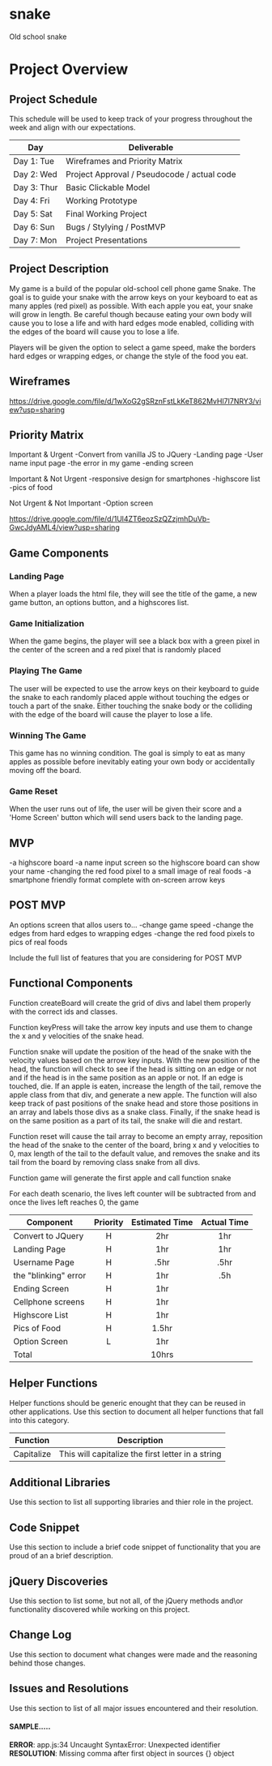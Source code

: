 # snake
Old school snake

# Project Overview

## Project Schedule

This schedule will be used to keep track of your progress throughout the week and align with our expectations.  

|  Day | Deliverable | 
|---|---| 
|Day 1: Tue| Wireframes and Priority Matrix|
|Day 2: Wed| Project Approval /  Pseudocode / actual code|
|Day 3: Thur| Basic Clickable Model |
|Day 4: Fri| Working Prototype |
|Day 5: Sat| Final Working Project |
|Day 6: Sun| Bugs / Stylying / PostMVP |
|Day 7: Mon| Project Presentations |


## Project Description

My game is a build of the popular old-school cell phone game Snake. The goal is to guide your snake with the arrow keys on your keyboard to eat as many apples (red pixel) as possible. With each apple you eat, your snake will grow in length. Be careful though because eating your own body will cause you to lose a life and with hard edges mode enabled, colliding with the edges of the board will cause you to lose a life.

Players will be given the option to select a game speed, make the borders hard edges or wrapping edges, or change the style of the food you eat.

## Wireframes

https://drive.google.com/file/d/1wXoG2gSRznFstLkKeT862MvHl7I7NRY3/view?usp=sharing

## Priority Matrix
Important & Urgent
-Convert from vanilla JS to JQuery
-Landing page
-User name input page
-the error in my game
-ending screen

Important & Not Urgent
-responsive design for smartphones
-highscore list
-pics of food

Not Urgent & Not Important
-Option screen

https://drive.google.com/file/d/1Ul4ZT6eozSzQZzjmhDuVb-GwcJdyAML4/view?usp=sharing

## Game Components

### Landing Page
When a player loads the html file, they will see the title of the game, a new game button, an options button, and a highscores list.

### Game Initialization
When the game begins, the player will see a black box with a green pixel in the center of the screen and a red pixel that is randomly placed 

### Playing The Game
The user will be expected to use the arrow keys on their keyboard to guide the snake to each randomly placed apple without touching the edges or touch a part of the snake. Either touching the snake body or the colliding with the edge of the board will cause the player to lose a life.

### Winning The Game
This game has no winning condition. The goal is simply to eat as many apples as possible before inevitably eating your own body or accidentally moving off the board.

### Game Reset
When the user runs out of life, the user will be given their score and a 'Home Screen' button which will send users back to the landing page.

## MVP 
-a highscore board
-a name input screen so the highscore board can show your name
-changing the red food pixel to a small image of real foods
-a smartphone friendly format complete with on-screen arrow keys

## POST MVP
An options screen that allos users to...
-change game speed
-change the edges from hard edges to wrapping edges
-change the red food pixels to pics of real foods

Include the full list of features that you are considering for POST MVP
## Functional Components

<!-- Based on the initial logic defined in the previous game phases section try and breakdown the logic further into functional components, and by that we mean functions.  Does your logic indicate that code could be encapsulated for the purpose of reusablility.  Once a function has been defined it can then be incorporated into a class as a method.  -->

Function createBoard will create the grid of divs and label them properly with the correct ids and classes.

Function keyPress will take the arrow key inputs and use them to change the x and y velocities of the snake head.

Function snake will update the position of the head of the snake with the velocity values based on the arrow key inputs. With the new position of the head, the function will check to see if the head is sitting on an edge or not and if the head is in the same position as an apple or not. If an edge is touched, die. If an apple is eaten, increase the length of the tail, remove the apple class from that div, and generate a new apple. The function will also keep track of past positions of the snake head and store those positions in an array and labels those divs as a snake class. Finally, if the snake head is on the same position as a part of its tail, the snake will die and restart.

Function reset will cause the tail array to become an empty array, reposition the head of the snake to the center of the board, bring x and y velocities to 0, max length of the tail to the default value, and removes the snake and its tail from the board by removing class snake from all divs.

Function game will generate the first apple and call function snake

For each death scenario, the lives left counter will be subtracted from and once the lives left reaches 0, the game

<!-- Time frames are also key in the development cycle.  You have limited time to code all phases of the game.  Your estimates can then be used to evalute game possibilities based on time needed and the actual time you have before game must be submitted.  -->

| Component | Priority | Estimated Time | Actual Time |
| --- | :---: |  :---: | :---: |
| Convert to JQuery | H | 2hr | 1hr |
| Landing Page | H | 1hr | 1hr |
| Username Page | H | .5hr | .5hr |
| the "blinking" error | H | 1hr | .5h |
| Ending Screen | H | 1hr |  |
| Cellphone screens | H | 1hr |  |
| Highscore List | H | 1hr |  |
| Pics of Food | H | 1.5hr |  |
| Option Screen | L | 1hr |  |
| Total |  | 10hrs |  |








## Helper Functions
Helper functions should be generic enought that they can be reused in other applications. Use this section to document all helper functions that fall into this category.

| Function | Description | 
| --- | :---: |  
| Capitalize | This will capitalize the first letter in a string | 

## Additional Libraries
 Use this section to list all supporting libraries and thier role in the project. 

## Code Snippet

Use this section to include a brief code snippet of functionality that you are proud of an a brief description.  

## jQuery Discoveries
 Use this section to list some, but not all, of the jQuery methods and\or functionality discovered while working on this project.

## Change Log
 Use this section to document what changes were made and the reasoning behind those changes.  

## Issues and Resolutions
 Use this section to list of all major issues encountered and their resolution.

#### SAMPLE.....
**ERROR**: app.js:34 Uncaught SyntaxError: Unexpected identifier                                
**RESOLUTION**: Missing comma after first object in sources {} object
